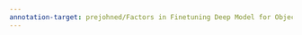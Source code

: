 ```yaml
---
annotation-target: prejohned/Factors in Finetuning Deep Model for Object Detection with Long-tail.pdf
---
```


